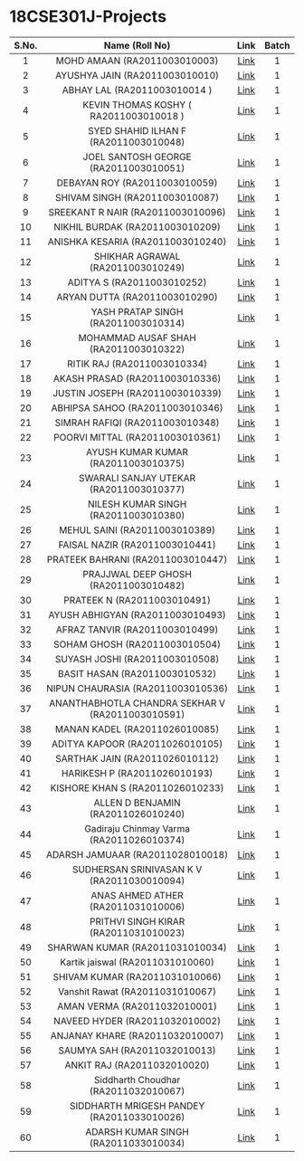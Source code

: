 # 18CSE301J-Projects
| S.No. | Name (Roll No) | Link | Batch |
| :---: | :---: | :---: |:---: |
| 1 | MOHD AMAAN (RA2011003010003) | [Link]() | 1 |
| 2 | AYUSHYA JAIN (RA2011003010010) | [Link]() | 1 |
| 3 | ABHAY LAL (RA2011003010014	) | [Link](https://github.com/abhay-lal/18CSE301J-RA2011003010014) | 1 |
| 4 | KEVIN THOMAS KOSHY (	RA2011003010018	) | [Link]() | 1 |
| 5 | SYED SHAHID ILHAN F (RA2011003010048) | [Link]() | 1 |
| 6 |	JOEL SANTOSH GEORGE (RA2011003010051) | [Link]() | 1 |
| 7 |	DEBAYAN ROY (RA2011003010059)	 | [Link]() | 1 |
| 8 |	SHIVAM SINGH (RA2011003010087) | [Link]() | 1 |
| 9 |	SREEKANT R NAIR (RA2011003010096) | [Link]() | 1 |
| 10 |	NIKHIL BURDAK (RA2011003010209) | [Link]() | 1 |
| 11 |	ANISHKA KESARIA (RA2011003010240) | [Link]() | 1 |
| 12 |	SHIKHAR AGRAWAL (RA2011003010249) | [Link]() | 1 |
| 13 |	ADITYA S (RA2011003010252) |  [Link]() | 1 |
| 14 |	ARYAN DUTTA (RA2011003010290) |  [Link]() | 1 |
| 15 |  YASH PRATAP SINGH (RA2011003010314) |  [Link]() | 1 |
| 16 |	MOHAMMAD AUSAF SHAH (RA2011003010322) |  [Link]() | 1 |
| 17 |	RITIK RAJ (RA2011003010334) |  [Link]() | 1 |
| 18 |	AKASH PRASAD (RA2011003010336) |  [Link]() | 1 |
| 19 |	JUSTIN JOSEPH (RA2011003010339) | [Link]() | 1 |
| 20 |	ABHIPSA SAHOO (RA2011003010346) | [Link]() | 1 |
| 21 |	SIMRAH RAFIQI (RA2011003010348) | [Link]() | 1 |
| 22 |	POORVI MITTAL (RA2011003010361) | [Link]() | 1 |
| 23 |	AYUSH KUMAR KUMAR (RA2011003010375) | [Link]() | 1 |
| 24 |	SWARALI SANJAY UTEKAR (RA2011003010377) | [Link]() | 1 |
| 25 |	NILESH KUMAR SINGH (RA2011003010380) | [Link]() | 1 |
| 26 |	MEHUL SAINI (RA2011003010389) | [Link]() | 1 |
| 27 |	FAISAL NAZIR (RA2011003010441) | [Link]() | 1 |
| 28 |	PRATEEK BAHRANI (RA2011003010447) | [Link]() | 1 |
| 29 |	PRAJJWAL DEEP GHOSH (RA2011003010482) | [Link]() | 1 |
| 30 |	PRATEEK N (RA2011003010491) | [Link]() | 1 |
| 31 |	AYUSH ABHIGYAN (RA2011003010493) | [Link]() | 1 |
| 32 |	AFRAZ TANVIR (RA2011003010499) | [Link]() | 1 |
| 33 |	SOHAM GHOSH (RA2011003010504) | [Link]() | 1 |
| 34 |	SUYASH JOSHI (RA2011003010508) | [Link]() | 1 |
| 35 |	BASIT HASAN (RA2011003010532) | [Link]() | 1 |
| 36 |	NIPUN CHAURASIA (RA2011003010536) | [Link]() | 1 |
| 37 |	ANANTHABHOTLA CHANDRA SEKHAR V (RA2011003010591) | [Link]() | 1 |
| 38 |	MANAN KADEL (RA2011026010085) | [Link]() | 1 |
| 39 |	ADITYA KAPOOR (RA2011026010105) | [Link]() | 1 |
| 40 |	SARTHAK JAIN (RA2011026010112) | [Link]() | 1 |
| 41 |	HARIKESH P (RA2011026010193) | [Link]() | 1 |
| 42 |	KISHORE KHAN S (RA2011026010233) | [Link]() | 1 |
| 43 |	ALLEN D BENJAMIN (RA2011026010240) | [Link]() | 1 |
| 44 |	Gadiraju Chinmay Varma (RA2011026010374) | [Link]() | 1 |
| 45 |	ADARSH JAMUAAR (RA2011028010018) | [Link]() | 1 |
| 46 |	SUDHERSAN SRINIVASAN K V (RA2011030010094) | [Link]() | 1 |
| 47 |  ANAS AHMED ATHER (RA2011031010006) | [Link]() | 1 |
| 48 |	PRITHVI SINGH KIRAR (RA2011031010023) | [Link]() | 1 |
| 49 |	SHARWAN KUMAR (RA2011031010034) | [Link]() | 1 |
| 50 |  Kartik jaiswal (RA2011031010060) | [Link]() | 1 |
| 51 |	SHIVAM KUMAR (RA2011031010066) | [Link]() | 1 |
| 52 |	Vanshit Rawat (RA2011031010067) | [Link]() | 1 |
| 53 |	AMAN VERMA (RA2011032010001) | [Link]() | 1 |
| 54 |	NAVEED HYDER (RA2011032010002) | [Link]() | 1 |
| 55 |	ANJANAY KHARE (RA2011032010007) | [Link]() | 1 |
| 56 |	SAUMYA SAH (RA2011032010013) | [Link]() | 1 |
| 57 |	ANKIT RAJ (RA2011032010020)	 | [Link]() | 1 |
| 58 |	Siddharth Choudhar (RA2011032010067)	 | [Link]() | 1 |
| 59 |	SIDDHARTH MRIGESH PANDEY (RA2011033010026) | [Link]() | 1 |
| 60 |	ADARSH KUMAR SINGH (RA2011033010034) | [Link]() | 1 | 

